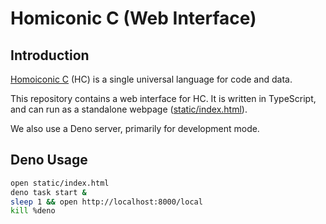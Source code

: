 # Homiconic C (Web Interface)

## Introduction

[Homoiconic C](https://theswanfactory.wordpress.com/2016/12/20/homoiconic-c-a-universal-language-for-code-and-data/)
(HC) is a single universal language for code and data.

This repository contains a web interface for HC. It is written in TypeScript,
and can run as a standalone webpage ([static/index.html](./static/index.html)).

We also use a Deno server, primarily for development mode.

## Deno Usage

```sh
open static/index.html
deno task start &
sleep 1 && open http://localhost:8000/local
kill %deno
```
